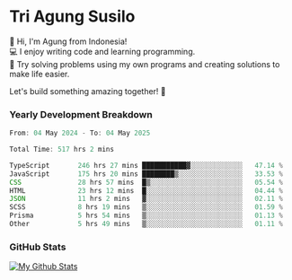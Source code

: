 # Tri Agung Susilo

👋 Hi, I'm Agung from Indonesia!<br>
💻 I enjoy writing code and learning programming.<br>
🧠 Try solving problems using my own programs and creating solutions to make life easier.

Let's build something amazing together! 🚀

### Yearly Development Breakdown

<!--START_SECTION:waka-->

```TypeScript JavaScript PHP
From: 04 May 2024 - To: 04 May 2025

Total Time: 517 hrs 2 mins

TypeScript       246 hrs 27 mins ███████████▓░░░░░░░░░░░░░   47.14 %
JavaScript       175 hrs 20 mins ████████▒░░░░░░░░░░░░░░░░   33.53 %
CSS              28 hrs 57 mins  █▒░░░░░░░░░░░░░░░░░░░░░░░   05.54 %
HTML             23 hrs 12 mins  █░░░░░░░░░░░░░░░░░░░░░░░░   04.44 %
JSON             11 hrs 2 mins   ▓░░░░░░░░░░░░░░░░░░░░░░░░   02.11 %
SCSS             8 hrs 19 mins   ▒░░░░░░░░░░░░░░░░░░░░░░░░   01.59 %
Prisma           5 hrs 54 mins   ▒░░░░░░░░░░░░░░░░░░░░░░░░   01.13 %
Other            5 hrs 49 mins   ▒░░░░░░░░░░░░░░░░░░░░░░░░   01.11 %
```

<!--END_SECTION:waka-->

### GitHub Stats

[![My Github Stats](https://github-readme-stats.vercel.app/api?username=triagung128&show_icons=true&hide=contribs,issues&count_private=true&theme=tokyonight)](https://github.com/triagung128)

<!-- [![Top Langs](https://github-readme-stats.vercel.app/api/top-langs/?username=triagung128&layout=compact)](https://github.com/triagung128) -->
